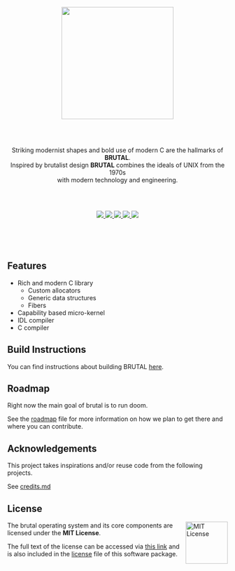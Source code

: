 <br/>
<br/>
<br/>

<p align="center">
  <img width="256" src="book/shared/logo.png">
</p>

<br/>
<br/>

<p align="center">
  Striking modernist shapes and bold use of modern C are the hallmarks of <b>BRUTAL</b>.<br>
  Inspired by brutalist design <b>BRUTAL</b> combines the ideals of UNIX from the 1970s<br> with modern technology and engineering.
</p>

<br/>
<br/>

<p align="center">
    <a href="https://github.com/brutal-org/brutal/actions/workflows/main.yml">
      <img src="https://github.com/brutal-org/brutal/actions/workflows/main.yml/badge.svg">
    </a>
    <a href="https://github.com/brutal-org/brutal/issues">
      <img src="https://img.shields.io/github/issues/brutal-org/brutal">
    </a>
    <a href="https://github.com/brutal-org/brutal/network">
      <img src="https://img.shields.io/github/forks/brutal-org/brutal">
    </a>
    <a href="https://github.com/brutal-org/brutal/stargazers">
      <img src="https://img.shields.io/github/stars/brutal-org/brutal">
    </a>
    <a href="https://github.com/brutal-org/brutal/blob/main/license">
      <img src="https://img.shields.io/github/license/brutal-org/brutal">
    </a>
</p>

<br/>
<br/>
<br/>

## Features

- Rich and modern C library
  - Custom allocators
  - Generic data structures
  - Fibers
- Capability based micro-kernel
- IDL compiler
- C compiler

## Build Instructions

You can find instructions about building BRUTAL [here](book/01-04-build.md).

## Roadmap

Right now the main goal of brutal is to run doom.

See the [roadmap](book/roadmap.md) file for more information on how we plan to get there and where you can contribute.

## Acknowledgements

This project takes inspirations and/or reuse code from the following projects.

See [credits.md](book/credits.md)

## License

<a href="https://opensource.org/licenses/MIT">
  <img align="right" height="96" alt="MIT License" src="book/shared/mit-license.png" />
</a>

The brutal operating system and its core components are licensed under the **MIT License**.

The full text of the license can be accessed via [this link](https://opensource.org/licenses/MIT) and is also included in the [license](license) file of this software package.
